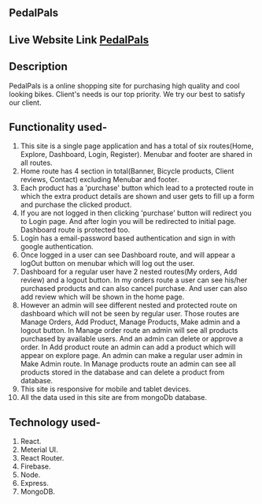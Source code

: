 ## PedalPals
## Live Website Link [PedalPals](https://github.com/facebook/create-react-app)

## Description
PedalPals is a online shopping site for purchasing high quality and cool looking bikes. Client's needs is our top priority. We try our best to satisfy our client.

## Functionality used-
1. This site is a single page application and has a total of six routes(Home, Explore, Dashboard, Login, Register).
Menubar and footer are shared in all routes.
2. Home route has 4 section in total(Banner, Bicycle products, Client reviews, Contact) excluding Menubar and footer.
3. Each product has a 'purchase' button which lead to a protected route in which the extra product details are shown and user gets to fill up a form and purchase the clicked product.
4. If you are not logged in then clicking 'purchase' button will redirect you to Login page. And after login you will be redirected to initial page. Dashboard route is protected too.
5. Login has a email-password based authentication and sign in with google authentication.
6. Once logged in a user can see Dashboard route, and will appear a logOut button on menubar which will log out the user.
7. Dashboard for a regular user have 2 nested routes(My orders, Add review) and a logout button. In my orders route a user can see his/her purchased products and can also cancel purchase. And user can also add review which will be shown in the home page.
8. However an admin will see different nested and protected route on dashboard which will not be seen by regular user. Those routes are Manage Orders, Add Product, Manage Products, Make admin and a logout button. In Manage order route an admin will see all products purchased by available users. And an admin can delete or approve a order. In Add product route an admin can add a product which will appear on explore page. An admin can make a regular user admin in Make Admin route. In Manage products route an admin can see all products stored in the database and can delete a product from database.
9. This site is responsive for mobile and tablet devices.
10. All the data used in this site are from mongoDb database.


## Technology used-
1. React.
2. Meterial UI.
3. React Router.
4. Firebase.
5. Node.
6. Express.
7. MongoDB.